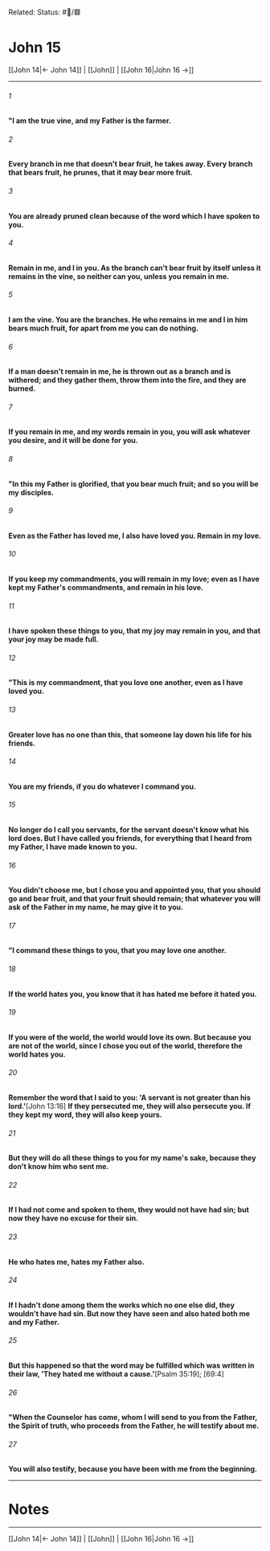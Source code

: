 Related:
Status: #📖/🟥
# John 15

[[John 14|← John 14]] | [[John]] | [[John 16|John 16 →]]
***



###### 1 
**"I am the true vine, and my Father is the farmer.** 

###### 2 
**Every branch in me that doesn't bear fruit, he takes away. Every branch that bears fruit, he prunes, that it may bear more fruit.** 

###### 3 
**You are already pruned clean because of the word which I have spoken to you.** 

###### 4 
**Remain in me, and I in you. As the branch can't bear fruit by itself unless it remains in the vine, so neither can you, unless you remain in me.** 

###### 5 
**I am the vine. You are the branches. He who remains in me and I in him bears much fruit, for apart from me you can do nothing.** 

###### 6 
**If a man doesn't remain in me, he is thrown out as a branch and is withered; and they gather them, throw them into the fire, and they are burned.** 

###### 7 
**If you remain in me, and my words remain in you, you will ask whatever you desire, and it will be done for you.** 

###### 8 
**"In this my Father is glorified, that you bear much fruit; and so you will be my disciples.** 

###### 9 
**Even as the Father has loved me, I also have loved you. Remain in my love.** 

###### 10 
**If you keep my commandments, you will remain in my love; even as I have kept my Father's commandments, and remain in his love.** 

###### 11 
**I have spoken these things to you, that my joy may remain in you, and that your joy may be made full.** 

###### 12 
**"This is my commandment, that you love one another, even as I have loved you.** 

###### 13 
**Greater love has no one than this, that someone lay down his life for his friends.** 

###### 14 
**You are my friends, if you do whatever I command you.** 

###### 15 
**No longer do I call you servants, for the servant doesn't know what his lord does. But I have called you friends, for everything that I heard from my Father, I have made known to you.** 

###### 16 
**You didn't choose me, but I chose you and appointed you, that you should go and bear fruit, and that your fruit should remain; that whatever you will ask of the Father in my name, he may give it to you.** 

###### 17 
**"I command these things to you, that you may love one another.** 

###### 18 
**If the world hates you, you know that it has hated me before it hated you.** 

###### 19 
**If you were of the world, the world would love its own. But because you are not of the world, since I chose you out of the world, therefore the world hates you.** 

###### 20 
**Remember the word that I said to you: 'A servant is not greater than his lord.'**<crossref intro="15:20">[John 13:16]</crossref> **If they persecuted me, they will also persecute you. If they kept my word, they will also keep yours.** 

###### 21 
**But they will do all these things to you for my name's sake, because they don't know him who sent me.** 

###### 22 
**If I had not come and spoken to them, they would not have had sin; but now they have no excuse for their sin.** 

###### 23 
**He who hates me, hates my Father also.** 

###### 24 
**If I hadn't done among them the works which no one else did, they wouldn't have had sin. But now they have seen and also hated both me and my Father.** 

###### 25 
**But this happened so that the word may be fulfilled which was written in their law, 'They hated me without a cause.'**<crossref intro="15:25">[Psalm 35:19]; [69:4]</crossref> 

###### 26 
**"When the Counselor** **has come, whom I will send to you from the Father, the Spirit of truth, who proceeds from the Father, he will testify about me.** 

###### 27 
**You will also testify, because you have been with me from the beginning.**

---
# Notes


***
[[John 14|← John 14]] | [[John]] | [[John 16|John 16 →]]
